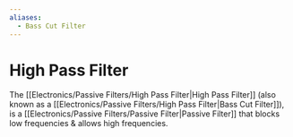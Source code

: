 ```yaml
---
aliases:
  - Bass Cut Filter
---
```

# High Pass Filter
The [[Electronics/Passive Filters/High Pass Filter|High Pass Filter]] (also known as a [[Electronics/Passive Filters/High Pass Filter|Bass Cut Filter]]), is a [[Electronics/Passive Filters/Passive Filter|Passive Filter]] that blocks low frequencies & allows high frequencies.

